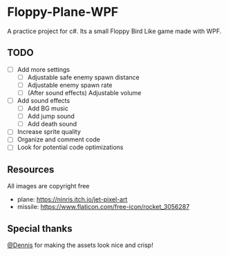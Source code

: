 # Floppy-Plane-WPF
A practice project for c#. Its a small Floppy Bird Like game made with WPF.

## TODO

- [ ] Add more settings
    - [ ] Adjustable safe enemy spawn distance
    - [ ] Adjustable enemy spawn rate
    - [ ] (After sound effects) Adjustable volume
- [ ] Add sound effects
    - [ ] Add BG music
    - [ ] Add jump sound
    - [ ] Add death sound
- [ ] Increase sprite quality
- [ ] Organize and comment code
- [ ] Look for potential code optimizations

## Resources

All images are copyright free

- plane: https://ninris.itch.io/jet-pixel-art
- missile: https://www.flaticon.com/free-icon/rocket_3056287

## Special thanks
[@Dennis](https://github.com/Madgamermlg) for making the assets look nice and crisp!